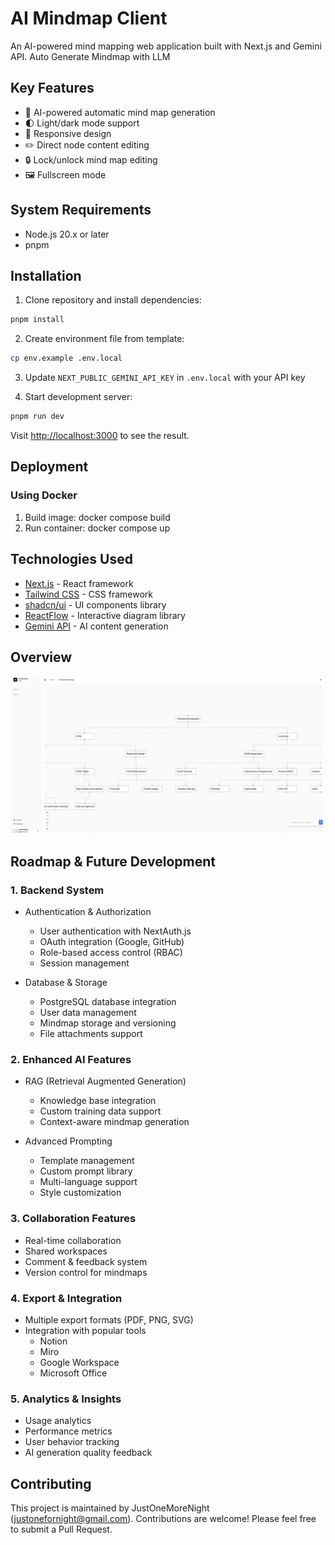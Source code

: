 # AI Mindmap Client

An AI-powered mind mapping web application built with Next.js and Gemini API.
Auto Generate Mindmap with LLM

## Key Features

- 🧠 AI-powered automatic mind map generation
- 🌓 Light/dark mode support
- 📱 Responsive design
- ✏️ Direct node content editing
- 🔒 Lock/unlock mind map editing
- 🖼️ Fullscreen mode

## System Requirements

- Node.js 20.x or later
- pnpm

## Installation

1. Clone repository and install dependencies:
```bash
pnpm install
```
2. Create environment file from template:
```bash
cp env.example .env.local
```

3. Update `NEXT_PUBLIC_GEMINI_API_KEY` in `.env.local` with your API key

4. Start development server:
```bash
pnpm run dev
```

Visit [http://localhost:3000](http://localhost:3000) to see the result.

## Deployment

### Using Docker

1. Build image:
docker compose build
2. Run container:
docker compose up

## Technologies Used

- [Next.js](https://nextjs.org/) - React framework
- [Tailwind CSS](https://tailwindcss.com/) - CSS framework
- [shadcn/ui](https://ui.shadcn.com/) - UI components library
- [ReactFlow](https://reactflow.dev/) - Interactive diagram library
- [Gemini API](https://ai.google.dev/) - AI content generation

## Overview
![AI Mindmap Frontend Development Example](web.png)

## Roadmap & Future Development

### 1. Backend System
- Authentication & Authorization
  - User authentication with NextAuth.js
  - OAuth integration (Google, GitHub)
  - Role-based access control (RBAC)
  - Session management

- Database & Storage
  - PostgreSQL database integration
  - User data management
  - Mindmap storage and versioning
  - File attachments support

### 2. Enhanced AI Features
- RAG (Retrieval Augmented Generation)
  - Knowledge base integration
  - Custom training data support
  - Context-aware mindmap generation

- Advanced Prompting
  - Template management
  - Custom prompt library
  - Multi-language support
  - Style customization

### 3. Collaboration Features
- Real-time collaboration
- Shared workspaces
- Comment & feedback system
- Version control for mindmaps

### 4. Export & Integration
- Multiple export formats (PDF, PNG, SVG)
- Integration with popular tools
  - Notion
  - Miro
  - Google Workspace
  - Microsoft Office

### 5. Analytics & Insights
- Usage analytics
- Performance metrics
- User behavior tracking
- AI generation quality feedback

## Contributing

This project is maintained by JustOneMoreNight (justonefornight@gmail.com). Contributions are welcome! Please feel free to submit a Pull Request.

